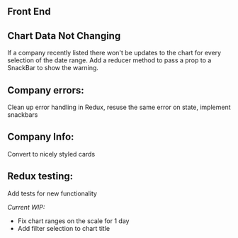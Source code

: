 ## Front End

## Chart Data Not Changing
If a company recently listed there won't be updates to the chart for every selection of the date range. Add a reducer method to pass a prop to a SnackBar to show the warning.

## Company errors:
Clean up error handling in Redux, resuse the same error on state, implement snackbars

## Company Info:
Convert to nicely styled cards

## Redux testing:
Add tests for new functionality

_Current WIP:_
- Fix chart ranges on the scale for 1 day
- Add filter selection to chart title
